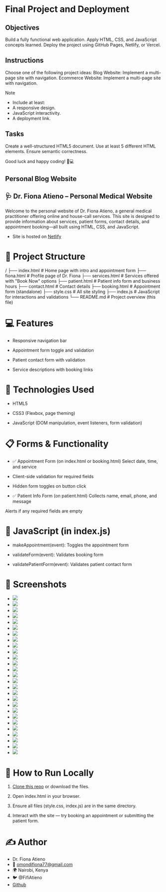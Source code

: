 # Final Project and Deployment

## Objectives

Build a fully functional web application.
Apply HTML, CSS, and JavaScript concepts learned.
Deploy the project using GitHub Pages, Netlify, or Vercel.

## Instructions

Choose one of the following project ideas:
Blog Website: Implement a multi-page site with navigation.
Ecommerce Website: Implement a multi-page site with navigation.

> [!NOTE]
>
> - Include at least:
> - A responsive design.
> - JavaScript interactivity.
> - A deployment link.

## Tasks

Create a well-structured HTML5 document.
Use at least 5 different HTML elements.
Ensure semantic correctness.

Good luck and happy coding! 🚀💻

## Personal Blog Website

## 🩺 Dr. Fiona Atieno – Personal Medical Website

Welcome to the personal website of Dr. Fiona Atieno, a general medical practitioner offering online and house-call services. This site is designed to provide information about services, patient forms, contact details, and appointment booking—all built using HTML, CSS, and JavaScript.

- Site is hosted on [Netlify]()

# 📂 Project Structure

/
├── index.html # Home page with intro and appointment form
├── fiona.html # Profile page of Dr. Fiona
├── services.html # Services offered with "Book Now" options
├── patient.html # Patient info form and business hours
├── contact.html # Contact details
├── booking.html # Appointment form (standalone)
├── style.css # All site styling
├── index.js # JavaScript for interactions and validations
└── README.md # Project overview (this file)

# 💻 Features

- Responsive navigation bar

- Appointment form toggle and validation

- Patient contact form with validation

- Service descriptions with booking links

# 🧠 Technologies Used

- HTML5

- CSS3 (Flexbox, page theming)

- JavaScript (DOM manipulation, event listeners, form validation)

# 📋 Forms & Functionality

- ✅ Appointment Form (on index.html or booking.html)
  Select date, time, and service

- Client-side validation for required fields

- Hidden form toggles on button click

- ✅ Patient Info Form (on patient.html)
  Collects name, email, phone, and message

Alerts if any required fields are empty

# 🔁 JavaScript (in index.js)

- makeAppointment(event): Toggles the appointment form

- validateForm(event): Validates booking form

- validatePatientForm(event): Validates patient contact form

# 📸 Screenshots

- <img src="Screenshots/Screenshot (110).png" />
- <img src="Screenshots/Screenshot (111).png" />
- <img src="Screenshots/Screenshot (112).png" />
- <img src="Screenshots/Screenshot (113).png" />
- <img src="Screenshots/Screenshot (114).png" />
- <img src="Screenshots/Screenshot (115).png" />
- <img src="Screenshots/Screenshot (116).png" />
- <img src="Screenshots/Screenshot (117).png" />
- <img src="Screenshots/Screenshot (118).png" />
- <img src="Screenshots/Screenshot (119).png" />
- <img src="Screenshots/Screenshot (120).png" />
- <img src="Screenshots/Screenshot (121).png" />
- <img src="Screenshots/Screenshot (122).png" />
- <img src="Screenshots/Screenshot (123).png" />
- <img src="Screenshots/Screenshot (124).png" />
- <img src="Screenshots/Screenshot (125).png" />
- <img src="Screenshots/Screenshot (126).png" />
- <img src="Screenshots/Screenshot (127).png" />
- <img src="Screenshots/Screenshot (128).png" />
- <img src="Screenshots/Screenshot (128).png" />
- <img src="Screenshots/Screenshot (129).png" />
- <img src="Screenshots/Screenshot (130).png" />
- <img src="Screenshots/Screenshot (131).png" />
- <img src="Screenshots/Screenshot (132).png" />
- <img src="Screenshots/Screenshot (133).png" />
- <img src="Screenshots/Screenshot (134).png" />
- <img src="Screenshots/Screenshot (135).png" />

# 🚀 How to Run Locally

1. [Clone this repo](https://github.com/fiona12-code/feb-2025-final-project-and-deployment-fiona12-code) or download the files.

2. Open index.html in your browser.

3. Ensure all files (style.css, index.js) are in the same directory.

4. Interact with the site — try booking an appointment or submitting the patient form.

# ✍️ Author

- Dr. Fiona Atieno
- 📧 omondifiona77@gmail.com
- 🌍 Nairobi, Kenya
- 🐦 @FifiAtieno
- [Github](https://github.com/fiona12-code)
